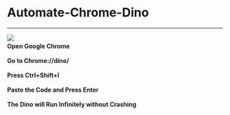 # Automate-Chrome-Dino
---
<img src="https://raw.githubusercontent.com/vamseep36/automate-chrome-dino/main/.images/E69fR9lVUAMClM3.png?token=AO6A4YSX326PO4UEZ4D4DX3A7KA3S">
<b>
<br>
Open Google Chrome
</br>
<br>
Go to Chrome://dino/
</br>
<br>
Press Ctrl+Shift+I
</br>
<br>
Paste the Code and Press Enter
</br>
<br>
The Dino will Run Infinitely without Crashing
</br>
</b>
